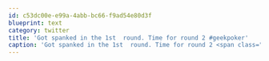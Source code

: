 ```yaml
---
id: c53dc00e-e99a-4abb-bc66-f9ad54e80d3f
blueprint: text
category: twitter
title: 'Got spanked in the 1st  round. Time for round 2 #geekpoker'
caption: 'Got spanked in the 1st  round. Time for round 2 <span class="hashtag hashtag_local">#<a href="http://tweettemp.darylchymko.ca/?tag=geekpoker">geekpoker</a>'
---
```


